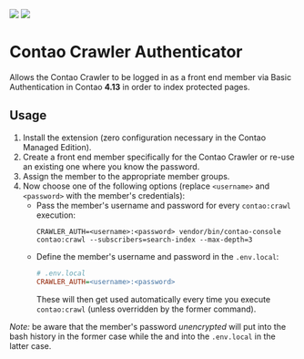 [![](https://img.shields.io/packagist/v/inspiredminds/contao-crawler-authenticator.svg)](https://packagist.org/packages/inspiredminds/contao-crawler-authenticator)
[![](https://img.shields.io/packagist/dt/inspiredminds/contao-crawler-authenticator.svg)](https://packagist.org/packages/inspiredminds/contao-crawler-authenticator)

Contao Crawler Authenticator
============================

Allows the Contao Crawler to be logged in as a front end member via Basic Authentication in Contao **4.13** in order to index protected pages.

## Usage

1. Install the extension (zero configuration necessary in the Contao Managed Edition).
2. Create a front end member specifically for the Contao Crawler or re-use an existing one where you know the password.
3. Assign the member to the appropriate member groups.
4. Now choose one of the following options (replace `<username>` and `<password>` with the member's credentials):
    * Pass the member's username and password for every `contao:crawl` execution:
        ```
        CRAWLER_AUTH=<username>:<password> vendor/bin/contao-console contao:crawl --subscribers=search-index --max-depth=3
        ```
    * Define the member's username and password in the `.env.local`:
        ```ini
        # .env.local
        CRAWLER_AUTH=<username>:<password>
        ```
        These will then get used automatically every time you execute `contao:crawl` (unless overridden by the former command).

_Note:_ be aware that the member's password _unencrypted_ will put into the bash history in the former case while the 
and into the `.env.local` in the latter case.
